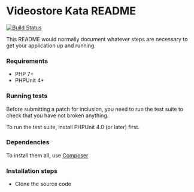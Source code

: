 # Videostore Kata README #

[![Build Status](https://travis-ci.org/albertboada/videostore-kata.svg?branch=session-2)](https://travis-ci.org/albertboada/videostore-kata)

This README would normally document whatever steps are necessary to get your application up and running.

### Requirements ###

* PHP 7+
* PHPUnit 4+

### Running tests ###

Before submitting a patch for inclusion, you need to run the test suite to check that you have not broken anything.

To run the test suite, install PHPUnit 4.0 (or later) first.

### Dependencies ###

To install them all, use [Composer](https://getcomposer.org/)

### Installation steps ###

* Clone the source code